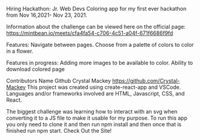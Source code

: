 Hiring Hackathon: Jr. Web Devs Coloring app for my first ever hackathon from Nov 16,2021- Nov 23, 2021.

Information about the challenge can be viewed here on the official page: https://mintbean.io/meets/cfa4fa54-c706-4c51-a04f-671f6686f9fd

Features: Navigate between pages. Choose from a palette of colors to color in a flower.





Features in progress: Adding more images to be available to color. Ability to download colored page


Contributors Name Github Crystal Mackey https://github.com/Crystal-Mackey
This project was created using create-react-app and VSCode. Languages and/or frameworks involved are HTML, Javascript, CSS, and React.


The biggest challenge was learning how to interact with an svg when converting it to a JS file to make it usable for my purpose.
To run this app you only need to clone it and then run npm install and then once that is finished run npm start.
Check Out the Site! 
